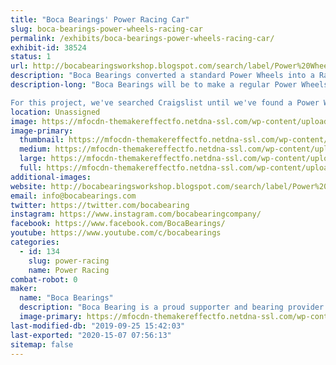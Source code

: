 ```yaml
---
title: "Boca Bearings' Power Racing Car"
slug: boca-bearings-power-wheels-racing-car
permalink: /exhibits/boca-bearings-power-wheels-racing-car/
exhibit-id: 38524
status: 1
url: http://bocabearingsworkshop.blogspot.com/search/label/Power%20Wheels%20Dune%20Racer
description: "Boca Bearings converted a standard Power Wheels into a Racing Power Wheels to participate in the Power Racing Series. The Power Racing Series is a series of races where teams race each other with power wheels that they have modified to go much faster than their stock speed. The series also includes an endurance race of 75 minutes. It's a series where people can learn new things and skills and to simply have fun."
description-long: "Boca Bearings will be to make a regular Power Wheels into a Racing Power Wheels to participate in the Power Racing Series. The Power Racing Series is a series of races where teams race each other with power wheels that they have modified to go much faster than their stock speed. The series also includes an endurance race of 75 minutes. It's a series where people can learn new things and skills and to simply have fun.

For this project, we've searched Craigslist until we've found a Power Wheels that we thought was best for the project. A used Power Wheels was desired since we are going to mostly just keep the plastic covering of the Power Wheels and not use the stock motor or throttle. The Power Wheels we ended up going with is the Power Wheels Dune Racer."
location: Unassigned
image: https://mfocdn-themakereffectfo.netdna-ssl.com/wp-content/uploads/2017/10/20170929_154418-1024x768.jpg
image-primary:
  thumbnail: https://mfocdn-themakereffectfo.netdna-ssl.com/wp-content/uploads/2017/10/20170929_154418-150x150.jpg
  medium: https://mfocdn-themakereffectfo.netdna-ssl.com/wp-content/uploads/2017/10/20170929_154418-300x225.jpg
  large: https://mfocdn-themakereffectfo.netdna-ssl.com/wp-content/uploads/2017/10/20170929_154418-1024x768.jpg
  full: https://mfocdn-themakereffectfo.netdna-ssl.com/wp-content/uploads/2017/10/20170929_154418.jpg
additional-images:
website: http://bocabearingsworkshop.blogspot.com/search/label/Power%20Wheels%20Dune%20Racer
email: info@bocabearings.com
twitter: https://twitter.com/bocabearing
instagram: https://www.instagram.com/bocabearingcompany/
facebook: https://www.facebook.com/BocaBearings/
youtube: https://www.youtube.com/c/bocabearings
categories:
  - id: 134
    slug: power-racing
    name: Power Racing
combat-robot: 0
maker:
  name: "Boca Bearings"
  description: "Boca Bearing is a proud supporter and bearing provider for makers all over the world. Based in South Florida, Boca Bearings provides all types of bearings for robotics, remote-controlled aircraft, 3D printers, industrial equipment- you name it! If it rotates, it probably has our bearing inside of it! "
  image-primary: https://mfocdn-themakereffectfo.netdna-ssl.com/wp-content/uploads/2015/08/BocaBearings-Logo-Tagline-300x125.jpg
last-modified-db: "2019-09-25 15:42:03"
last-exported: "2020-15-07 07:56:13"
sitemap: false
---
```

